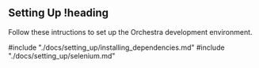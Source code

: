 ## Setting Up !heading

Follow these intructions to set up the Orchestra development environment.

#include "./docs/setting_up/installing_dependencies.md"
#include "./docs/setting_up/selenium.md"